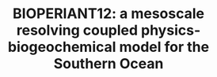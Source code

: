 ---
title: "BIOPERIANT12: a mesoscale resolving coupled physics-biogeochemical model for the Southern Ocean"
citation: "Chang, N., Nicholson, S.A., du Plessis, M., Lebehot, A.D., Mashifane, T., Moalusi, T.C., Mongwe, N.P. and Monteiro, P.M., 2025. BIOPERIANT12: a mesoscale resolving coupled physics-biogeochemical model for the Southern Ocean. Submitted for discussions to Geoscientific Model Development Discussions."
category: manuscripts
---
